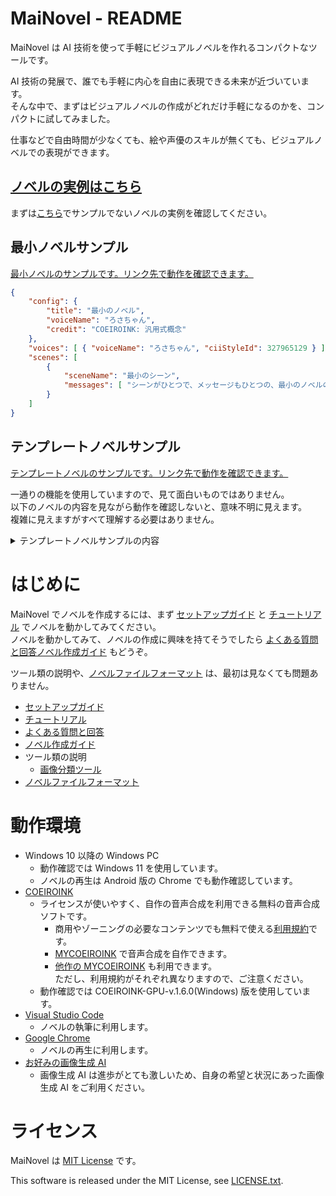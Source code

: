﻿# MaiNovel - README

MaiNovel は AI 技術を使って手軽にビジュアルノベルを作れるコンパクトなツールです。

AI 技術の発展で、誰でも手軽に内心を自由に表現できる未来が近づいています。<br>
そんな中で、まずはビジュアルノベルの作成がどれだけ手軽になるのかを、コンパクトに試してみました。

仕事などで自由時間が少なくても、絵や声優のスキルが無くても、ビジュアルノベルでの表現ができます。

## [**ノベルの実例はこちら**](https://yyy.wpx.jp/m/)

まずは[こちら](https://yyy.wpx.jp/m/)でサンプルでないノベルの実例を確認してください。

## 最小ノベルサンプル

[最小ノベルのサンプルです。リンク先で動作を確認できます。](https://yyy.wpx.jp/m/minimum/)

```json
{
    "config": {
        "title": "最小のノベル",
        "voiceName": "ろさちゃん",
        "credit": "COEIROINK: 汎用式概念"
    },
    "voices": [ { "voiceName": "ろさちゃん", "ciiStyleId": 327965129 } ],
    "scenes": [
        {
            "sceneName": "最小のシーン",
            "messages": [ "シーンがひとつで、メッセージもひとつの、最小のノベルの例です。おわり。" ]
        }
    ]
}
```

## テンプレートノベルサンプル

[テンプレートノベルのサンプルです。リンク先で動作を確認できます。](https://yyy.wpx.jp/m/template/)

一通りの機能を使用していますので、見て面白いものではありません。<br>
以下のノベルの内容を見ながら動作を確認しないと、意味不明に見えます。<br>
複雑に見えますがすべて理解する必要はありません。

<details>
<summary>テンプレートノベルサンプルの内容</summary>

```json
{
    "config": {
        "title": "テンプレート",
        "voiceName": "ろさちゃん",
        "credit": "COEIROINK: 汎用式概念"
    },
    "voices": [
        { "voiceName": "ろさちゃん", "ciiStyleId": 327965129 },
        { "voiceName": "ろさちゃん 囁", "ciiStyleId": 1624935238 }
    ],
    "scenes": [
        {
            "sceneName": "実験用のシーン",
            "messages": [
                "実験用のシーンを最初に用意しました。このシーンを編集して、いろいろ試してください。",
                "テキストだけのメッセージを追加します。",
                {
                    "text": "オプション指定のあるメッセージを追加します。",
                    "voiceName": "ろさちゃん 囁"
                }
            ]
        },
        {
            "sceneName": "はじまりのシーン",
            "messages": [
                "ここにテキストを記載すると読み上げます。",
                "このシンプルなテキストのみの記法は、テキストをたくさん書くのに向いています。",
                {
                    "text": "特殊なオプションは、このように指定します。この例は、ボイスをささやき声にします。",
                    "voiceName": "ろさちゃん 囁"
                },
                {
                    "text": "COEIROINKが生成する音声の読み上げ速度を変えられます。",
                    "ciiSpeed": 1.5
                },
                {
                    "text": "COEIROINKが生成する音声の音量を変えられます。",
                    "ciiVolume": 0.3
                },
                {
                    "text": "次のメッセージまでの待ち時間をミリ秒で設定する例です。シーンの合間にひと呼吸をいれますね。",
                    "audioInterval": 3000
                }
            ]
        },
        {
            "sceneName": "なかのシーン",
            "voiceName": "ろさちゃん 囁",
            "messages": [
                "このシーンは、シーン全体をささやき声で読み上げる設定をしています。",
                {
                    "text": "このように表示する文章と、読み上げる文章を、違うものにできます。",
                    "ciiText": "読み上げる文章と表示する文章を、このように違うものにできます。"
                },
                {
                    "text": "どこからでもシーン移動ができますので、png/s02/s02m00.png のようにシーンの最初には画像を用意してください。",
                    "ciiText": "どこからでもシーン移動ができますので、シーンの最初には画像を用意してください。"
                },
                {
                    "text": "画像は png/s00/s00m00.png 形式でファイル名が一致したものを自動で表示しますが、別の指定方法もあります。\"imageName\": \"s01m00\" は画像のファイル名での指定の例です。",
                    "ciiText": "画像はファイル名が一致したものを自動で表示しますが、別の指定方法もあります。これは画像のファイル名での指定の例です。",
                    "imageName": "s01m00"
                },
                {
                    "text": "同じシーンならメッセージ番号でも指定できます。この場合 m00 が s02m00 になります。",
                    "imageName": "m00"
                }
            ]
        },
        {
            "sceneName": "おわりのシーン",
            "messages": [
                {
                    "text": "相対パスでの画像の指定もできます。",
                    "imagePath": "png/s01/s01m00.png"
                },
                "ノベルファイル先頭のコンフィグで、オプションの初期値を設定できます。",
                {
                    "text": "コンフィグで和文タイトルの設定や、COEIROINK や MYCOEIROINK のクレジットの更新を忘れないようにしてください。",
                    "ciiText": "コンフィグで和文タイトルの設定や、コエイロインク や マイコエイロインク のクレジットの更新を忘れないようにしてください。"
                },
                {
                    "text": "なにか困ったことがあったら、README.md を見てください。",
                    "ciiText": "なにか困ったことがあったら、リードミーを見てください。"
                },
                {
                    "text": "Visual Studio Codeのエクスプローラーで README.md を右クリックして、「プレビューを開く (Ctrl + Shit + V)」と読みやすいです。",
                    "ciiText": "ビジュアルスタジオコードのエクスプローラーでリードミーを右クリックして プレビューを開く と読みやすいです。"
                },
                "最後にオプションを盛ってみます。",
                {
                    "voiceName": "ろさちゃん 囁",
                    "text": "お も て な し。",
                    "ciiText": "おぉ もぉ てぇ なぁ しぃ。",
                    "ciiVolume": 1.5,
                    "ciiSpeed": 1.5,
                    "imageName": "s00m00",
                    "audioInterval": 2000
                },
                {
                    "text": "おしまい。",
                    "insertHTML": "<a href='https:\/\/github.com\/Zuntan03\/MaiNovel' target='_blank'>MaiNovel<\/a> で作りました。"
                }
            ]
        }
    ]
}
```
</details>


# はじめに

MaiNovel でノベルを作成するには、まず [セットアップガイド](./Document/SetupGuide.md) と [チュートリアル](./Document/Tutorial.md) でノベルを動かしてみてください。<br>
ノベルを動かしてみて、ノベルの作成に興味を持てそうでしたら [よくある質問と回答](./Document/FAQ.md)[ノベル作成ガイド](./Document/NovelCreationGuide.md) もどうぞ。

ツール類の説明や、[ノベルファイルフォーマット](./Document/NovelFileFormat.md) は、最初は見なくても問題ありません。

* [セットアップガイド](./Document/SetupGuide.md)
* [チュートリアル](./Document/Tutorial.md)
* [よくある質問と回答](./Document/FAQ.md)
* [ノベル作成ガイド](./Document/NovelCreationGuide.md)
* ツール類の説明
	* [画像分類ツール](./Document/ImageClassifier.md)
* [ノベルファイルフォーマット](./Document/NovelFileFormat.md)

# 動作環境

* Windows 10 以降の Windows PC
	* 動作確認では Windows 11 を使用しています。
	* ノベルの再生は Android 版の Chrome でも動作確認しています。
* [COEIROINK](https://coeiroink.com/)
	* ライセンスが使いやすく、自作の音声合成を利用できる無料の音声合成ソフトです。
		* 商用やゾーニングの必要なコンテンツでも無料で使える[利用規約](https://coeiroink.com/terms)です。 
		* [MYCOEIROINK](https://coeiroink.com/mycoeiroink) で音声合成を自作できます。
		* [他作の MYCOEIROINK](https://coeiroink.com/mycoeiroink#app) も利用できます。<br>ただし、利用規約がそれぞれ異なりますので、ご注意ください。
	* 動作確認では COEIROINK-GPU-v.1.6.0(Windows) 版を使用しています。
* [Visual Studio Code](https://code.visualstudio.com/)
	* ノベルの執筆に利用します。
* [Google Chrome](https://www.google.com/intl/ja_jp/chrome/)
	* ノベルの再生に利用します。
* [お好みの画像生成 AI](https://www.google.com/search?q=AI%E7%94%BB%E5%83%8F%E7%94%9F%E6%88%90)
	* 画像生成 AI は進歩がとても激しいため、自身の希望と状況にあった画像生成 AI をご利用ください。

# ライセンス

MaiNovel は [MIT License](./LICENSE.txt) です。

This software is released under the MIT License, see [LICENSE.txt](./LICENSE.txt).
